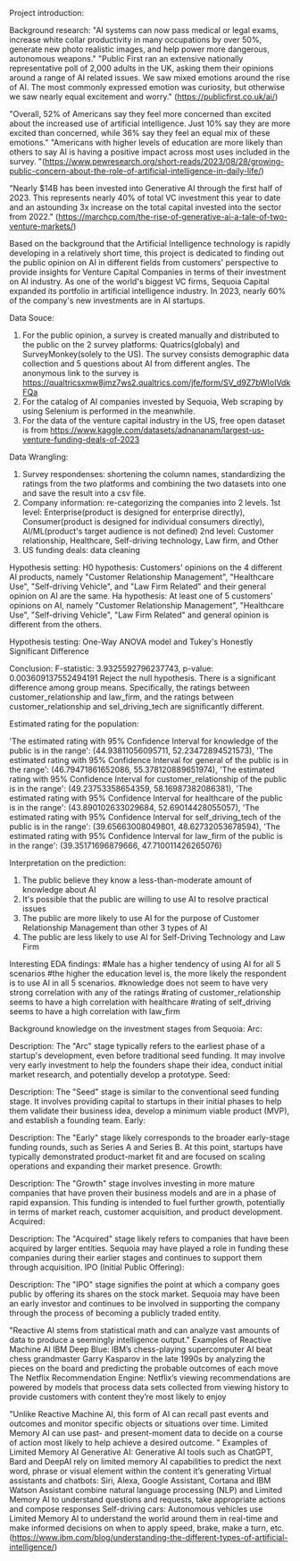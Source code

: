 Project introduction:

Background research: "AI systems can now pass medical or legal exams, increase white collar productivity in many occupations by over 50%, generate new photo realistic images, and help power more dangerous, autonomous weapons." "Public First ran an extensive nationally representative poll of 2,000 adults in the UK, asking them their opinions around a range of AI related issues. We saw mixed emotions around the rise of AI. The most commonly expressed emotion was curiosity, but otherwise we saw nearly equal excitement and worry." (https://publicfirst.co.uk/ai/)

"Overall, 52% of Americans say they feel more concerned than excited about the increased use of artificial intelligence. Just 10% say they are more excited than concerned, while 36% say they feel an equal mix of these emotions." "Americans with higher levels of education are more likely than others to say AI is having a positive impact across most uses included in the survey. "(https://www.pewresearch.org/short-reads/2023/08/28/growing-public-concern-about-the-role-of-artificial-intelligence-in-daily-life/)

"Nearly $14B has been invested into Generative AI through the first half of 2023. This represents nearly 40% of total VC investment this year to date and an astounding 3x increase on the total capital invested into the sector from 2022." (https://marchcp.com/the-rise-of-generative-ai-a-tale-of-two-venture-markets/)


Based on the background that the Artificial Intelligence technology is rapidly developing in a relatively short time, this project is dedicated to finding out the public opinion on AI in different fields from customers' perspective to provide insights for Venture Capital Companies in terms of their investment on AI industry. As one of the world's biggest VC firms, Sequoia Capital expanded its portfolio in artificial intelligence industry. In 2023, nearly 60% of the company's new investments are in AI startups.

Data Souce:
1. For the public opinion, a survey is created manually and distributed to the public on the 2 survey platforms: Quatrics(globaly) and SurveyMonkey(solely to the US). The survey consists demographic data collection and 5 questions about AI from different angles. The anonymous link to the survey is https://qualtricsxmw8jmz7ws2.qualtrics.com/jfe/form/SV_d9Z7bWloIVdkFQa
2. For the catalog of AI companies invested by Sequoia, Web scraping by using Selenium is performed in the meanwhile.
3. For the data of the venture capital industry in the US, free open dataset is from https://www.kaggle.com/datasets/adnananam/largest-us-venture-funding-deals-of-2023

Data Wrangling:
1. Survey respondenses: shortening the column names, standardizing the ratings from the two platforms and combining the two datasets into one and save the result into a csv file.
2. Company information: re-categorizing the companies into 2 levels. 
1st level: Enterprise(product is designed for enterprise directly), Consumer(product is designed for individual consumers directly), AI/ML(product's target audience is not defined)
2nd level: Customer relationship, Healthcare, Self-driving technology, Law firm, and Other
3. US funding deals: data cleaning

Hypothesis setting:
H0 hypothesis: Customers' opinions on the 4 different AI products, namely "Customer Relationship Management", "Healthcare Use",
"Self-driving Vehicle", and "Law Firm Related" and their general opinion on AI are the same.
Ha hypothesis: At least one of 5 customers' opinions on AI, namely "Customer Relationship Management", "Healthcare Use",
"Self-driving Vehicle", "Law Firm Related" and general opinion is different from the others.

Hypothesis testing:
One-Way ANOVA model and Tukey's Honestly Significant Difference

Conclusion:
F-statistic: 3.9325592796237743, p-value: 0.003609137552494191
Reject the null hypothesis. There is a significant difference among group means.
Specifically, the ratings between customer_relationship and law_firm, and the ratings between customer_relationship and sel_driving_tech are significantly different.

Estimated rating for the population:

'The estimated rating with 95% Confidence Interval for knowledge of the public is in the range': (44.93811056095711,   52.23472894521573),
 'The estimated rating with 95% Confidence Interval for general of the public is in the range': (46.79471861652086,  55.378120889651974),
 'The estimated rating with 95% Confidence Interval for customer_relationship of the public is in the range': (49.23753358654359,   58.16987382086381),
 'The estimated rating with 95% Confidence Interval for healthcare of the public is in the range': (43.890102633029684,   52.69014428055057),
 'The estimated rating with 95% Confidence Interval for self_driving_tech of the public is in the range': (39.65663008049801,   48.62732053678594),
 'The estimated rating with 95% Confidence Interval for law_firm of the public is in the range': (39.35171696879666,   47.710011426265076)

Interpretation on the prediction:
1. The public believe they know a less-than-moderate amount of knowledge about AI
2. It's possible that the public are willing to use AI to resolve practical issues 
3. The public are more likely to use AI for the purpose of Customer Relationship Management than other 3 types of AI
4. The public are less likely to use AI for Self-Driving Technology and Law Firm

Interesting EDA findings:
#Male has a higher tendency of using AI for all 5 scenarios
#the higher the education level is, the more likely the respondent is to use AI in all 5 scenarios.
#knowledge does not seem to have very strong correlation with any of the ratings
#rating of customer_relationship seems to have a high correlation with healthcare
#rating of self_driving seems to have a high correlation with law_firm


Background knowledge on the investment stages from Sequoia:
Arc:

Description: The "Arc" stage typically refers to the earliest phase of a startup's development, even before traditional seed funding. It may involve very early investment to help the founders shape their idea, conduct initial market research, and potentially develop a prototype.
Seed:

Description: The "Seed" stage is similar to the conventional seed funding stage. It involves providing capital to startups in their initial phases to help them validate their business idea, develop a minimum viable product (MVP), and establish a founding team.
Early:

Description: The "Early" stage likely corresponds to the broader early-stage funding rounds, such as Series A and Series B. At this point, startups have typically demonstrated product-market fit and are focused on scaling operations and expanding their market presence.
Growth:

Description: The "Growth" stage involves investing in more mature companies that have proven their business models and are in a phase of rapid expansion. This funding is intended to fuel further growth, potentially in terms of market reach, customer acquisition, and product development.
Acquired:

Description: The "Acquired" stage likely refers to companies that have been acquired by larger entities. Sequoia may have played a role in funding these companies during their earlier stages and continues to support them through acquisition.
IPO (Initial Public Offering):

Description: The "IPO" stage signifies the point at which a company goes public by offering its shares on the stock market. Sequoia may have been an early investor and continues to be involved in supporting the company through the process of becoming a publicly traded entity.


"Reactive AI stems from statistical math and can analyze vast amounts of data to produce a seemingly intelligence output."
Examples of Reactive Machine AI
IBM Deep Blue: IBM’s chess-playing supercomputer AI beat chess grandmaster Garry Kasparov in the late 1990s by analyzing the pieces on the board and predicting the probable outcomes of each move
The Netflix Recommendation Engine: Netflix’s viewing recommendations are powered by models that process data sets collected from viewing history to provide customers with content they’re most likely to enjoy

"Unlike Reactive Machine AI, this form of AI can recall past events and outcomes and monitor specific objects or situations over time. Limited Memory AI can use past- and present-moment data to decide on a course of action most likely to help achieve a desired outcome. "
Examples of Limited Memory AI
Generative AI: Generative AI tools such as ChatGPT, Bard and DeepAI rely on limited memory AI capabilities to predict the next word, phrase or visual element within the content it’s generating
Virtual assistants and chatbots: Siri, Alexa, Google Assistant, Cortana and IBM Watson Assistant combine natural language processing (NLP) and Limited Memory AI to understand questions and requests, take appropriate actions and compose responses
Self-driving cars: Autonomous vehicles use Limited Memory AI to understand the world around them in real-time and make informed decisions on when to apply speed, brake, make a turn, etc.
(https://www.ibm.com/blog/understanding-the-different-types-of-artificial-intelligence/)
